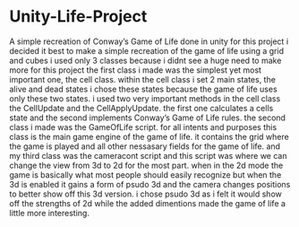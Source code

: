 # Unity-Life-Project
A simple recreation of  Conway’s Game of Life done in unity
for this project i decided it best to make a simple recreation of the game of life using a grid and cubes
i used only 3 classes because i didnt see a huge need to make more for this project
the first class i made was the simplest yet most important one, the cell class.
within the cell class i set 2 main states, the alive and dead states i chose these states because the game of life uses only these two states.
i used two very important methods in the cell class the CellUpdate and the CellApplyUpdate.
the first one calculates a cells state and the second implements Conway’s Game of Life rules.
the second class i made was the GameOfLife script.
for all intents and purposes this class is the main game engine of the game of life.
it contains the grid where the game is played and all other nessasary fields for the game of life.
and my third class was the cameracont script and this script was where we can change the view from 3d to 2d for the most part.
when in the 2d mode the game is basically what most people should easily recognize but when the 3d is enabled it gains a form of psudo 3d and the camera changes positions to better show off this 3d version. 
i chose psudo 3d as i felt it would show off the strengths of 2d while the added dimentions made the game of life a little more interesting.
